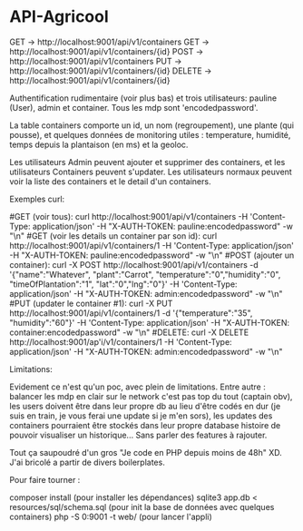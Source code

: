 # API-Agricool

GET -> http://localhost:9001/api/v1/containers 
GET -> http://localhost:9001/api/v1/containers/{id} 
POST -> http://localhost:9001/api/v1/containers 
PUT -> http://localhost:9001/api/v1/containers/{id} 
DELETE -> http://localhost:9001/api/v1/containers/{id}

Authentification rudimentaire (voir plus bas) et trois utilisateurs: pauline (User), admin et container. Tous les mdp sont 'encodedpassword'.

La table containers comporte un id, un nom (regroupement), une plante (qui pousse), et quelques données de monitoring utiles : temperature, humidité, temps depuis la plantaison (en ms) et la geoloc.

Les utilisateurs Admin peuvent ajouter et supprimer des containers, et les utilisateurs Containers peuvent s'updater. Les utilisateurs normaux peuvent voir la liste des containers et le detail d'un containers.

Exemples curl:

#GET (voir tous): curl http://localhost:9001/api/v1/containers -H 'Content-Type: application/json' -H "X-AUTH-TOKEN: pauline:encodedpassword" -w "\n" 
#GET (voir les details un container par son id): curl http://localhost:9001/api/v1/containers/1 -H 'Content-Type: application/json' -H "X-AUTH-TOKEN: pauline:encodedpassword" -w "\n" 
#POST (ajouter un container): curl -X POST http://localhost:9001/api/v1/containers -d '{"name":"Whatever", "plant":"Carrot", "temperature":"0","humidity":"0", "timeOfPlantation":"1", "lat":"0","lng":"0"}' -H 'Content-Type: application/json' -H "X-AUTH-TOKEN: admin:encodedpassword" -w "\n" 
#PUT (updater le container #1): curl -X PUT http://localhost:9001/api/v1/containers/1 -d '{"temperature":"35", "humidity":"60"}' -H 'Content-Type: application/json' -H "X-AUTH-TOKEN: container:encodedpassword"  -w "\n" 
#DELETE: curl -X DELETE http://localhost:9001/ap'i/v1/containers/1 -H 'Content-Type: application/json' -H "X-AUTH-TOKEN: admin:encodedpassword" -w "\n"

Limitations:

Evidement ce n'est qu'un poc, avec plein de limitations. Entre autre :  balancer les mdp en clair sur le network c'est pas top du tout (captain obv), les users doivent être dans leur propre db au lieu d'être codés en dur (je suis en train, je vous ferai une update si je m'en sors), les updates des containers pourraient être stockés dans leur propre database histoire de pouvoir visualiser un historique... Sans parler des features à rajouter.

Tout ça saupoudré d'un gros "Je code en PHP depuis moins de 48h" XD. J'ai bricolé a partir de divers boilerplates.

Pour faire tourner :

composer install (pour installer les dépendances)
sqlite3 app.db < resources/sql/schema.sql (pour init la base de données avec quelques containers)
php -S 0:9001 -t web/ (pour lancer l'appli)
